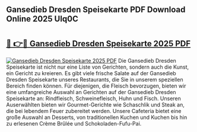## Gansedieb Dresden Speisekarte PDF Download Online 2025 UIq0C

# <h2><a href="http://gca4dya.nevu.top/?p=Gansedieb+Dresden+Speisekarte">🔗 👉🔴 Gansedieb Dresden Speisekarte 2025 PDF</a></h2>

[![Gansedieb Dresden Speisekarte 2025 PDF](https://i.imgur.com/dBaPXMq.png)](http://gca4dya.nevu.top/?p=Gansedieb+Dresden+Speisekarte)
Die Gansedieb Dresden Speisekarte ist nicht nur eine Liste von Gerichten, sondern auch die Kunst, ein Gericht zu kreieren. Es gibt viele frische Salate auf der Gansedieb Dresden Speisekarte unseres Restaurants, die Sie in unserem speziellen Bereich finden können. Für diejenigen, die Fleisch bevorzugen, bieten wir eine umfangreiche Auswahl an Gerichten auf der Gansedieb Dresden Speisekarte an: Rindfleisch, Schweinefleisch, Huhn und Fisch. Unseren Auserwählten bieten wir Gourmet-Gerichte wie Schaschlik und Steak an, die bei lebendem Feuer zubereitet werden. Unsere Cafeteria bietet eine große Auswahl an Desserts, von traditionellen Kuchen und Kuchen bis hin zu erlesenen Crème Brûlée und Schokoladen-Fufu-Pai.
